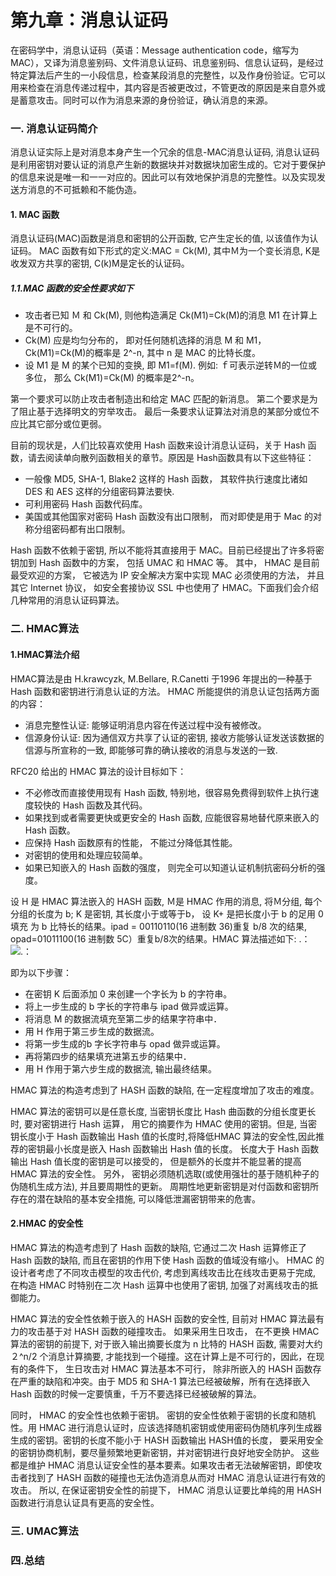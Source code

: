 # 第九章：消息认证码

在密码学中，消息认证码（英语：Message authentication code，缩写为MAC），又译为消息鉴别码、文件消息认证码、讯息鉴别码、信息认证码，是经过特定算法后产生的一小段信息，检查某段消息的完整性，以及作身份验证。它可以用来检查在消息传递过程中，其内容是否被更改过，不管更改的原因是来自意外或是蓄意攻击。同时可以作为消息来源的身份验证，确认消息的来源。

### 一. 消息认证码简介

消息认证实际上是对消息本身产生一个冗余的信息-MAC消息认证码, 消息认证码是利用密钥对要认证的消息产生新的数据块并对数据块加密生成的。它对于要保护的信息来说是唯一和一一对应的。因此可以有效地保护消息的完整性。以及实现发送方消息的不可抵赖和不能伪造。

#### 1. MAC 函数

消息认证码(MAC)函数是消息和密钥的公开函数, 它产生定长的值, 以该值作为认证码。 MAC 函数有如下形式的定义:MAC = Ck(M), 其中Ｍ为一个变长消息, K是收发双方共享的密钥, C(k)M是定长的认证码。

##### 1.1.MAC 函数的安全性要求如下

- 攻击者已知 Ｍ 和 Ck(M), 则他构造满足 Ck(M1)=Ck(M)的消息 M1 在计算上是不可行的。
- Ck(M) 应是均匀分布的， 即对任何随机选择的消息 M 和 M1， Ck(M1)=Ck(M)的概率是 2^-n, 其中 n 是 MAC 的比特长度。
- 设 M1 是 M 的某个已知的变换, 即 M1=f(M). 例如: ｆ可表示逆转Ｍ的一位或多位， 那么 Ck(M1)=Ck(M) 的概率是2^-n。
 
第一个要求可以防止攻击者制造出和给定 MAC 匹配的新消息。 第二个要求是为了阻止基于选择明文的穷举攻击。 最后一条要求认证算法对消息的某部分或位不应比其它部分或位更弱。

目前的现状是，人们比较喜欢使用 Hash 函数来设计消息认证码，关于 Hash 函数，请去阅读单向散列函数相关的章节。原因是 Hash函数具有以下这些特征：

- 一般像 MD5, SHA-1, Blake2 这样的 Hash 函数， 其软件执行速度比诸如 DES 和 AES 这样的分组密码算法要快.
- 可利用密码 Hash 函数代码库。
- 美国或其他国家对密码 Hash 函数没有出口限制， 而对即使是用于 Mac 的对称分组密码都有出口限制。

Hash 函数不依赖于密钥, 所以不能将其直接用于 MAC。目前已经提出了许多将密钥加到 Hash 函数中的方案， 包括 UMAC 和 HMAC 等。 其中， HMAC 是目前最受欢迎的方案， 它被选为 IP 安全解决方案中实现 MAC 必须使用的方法， 并且其它 Internet 协议， 如安全套接协议 SSL 中也使用了 HMAC。下面我们会介绍几种常用的消息认证码算法。



### 二. HMAC算法

#### 1.HMAC算法介绍

HMAC算法是由 H.krawcyzk, M.Bellare, R.Canetti 于1996 年提出的一种基于 Hash 函数和密钥进行消息认证的方法。 HMAC 所能提供的消息认证包括两方面的内容：

- 消息完整性认证: 能够证明消息内容在传送过程中没有被修改。
- 信源身份认证: 因为通信双方共享了认证的密钥, 接收方能够认证发送该数据的信源与所宣称的一致, 即能够可靠的确认接收的消息与发送的一致.

RFC20 给出的 HMAC 算法的设计目标如下：

- 不必修改而直接使用现有 Hash 函数, 特别地，很容易免费得到软件上执行速度较快的 Hash 函数及其代码。
- 如果找到或者需要更快或更安全的 Hash 函数, 应能很容易地替代原来嵌入的 Hash 函数。
- 应保持 Hash 函数原有的性能， 不能过分降低其性能。
- 对密钥的使用和处理应较简单。
- 如果已知嵌入的 Hash 函数的强度， 则完全可以知道认证机制抗密码分析的强度。

设 H 是 HMAC 算法嵌入的 HASH 函数, Ｍ是 HMAC 作用的消息, 将Ｍ分组, 每个分组的长度为 b;  K 是密钥, 其长度小于或等于b， 设 K+ 是把长度小于 b 的足用 0 填充
为 b 比特长的结果。ipad = 00110110(16 进制数 36)重复 b/8 次的结果, opad=01011100(16 进制数 5C）重复b/8次的结果。HMAC 算法描述如下:
.： 
    ![.： 
](https://github.com/guoshijiang/cryptography/blob/master/img/mac001.png)


即为以下步骤：
- 在密钥 K 后面添加 0 来创建一个字长为 b 的字符串。
- 将上一步生成的 b 字长的字符串与 ipad 做异或运算。
- 将消息 M 的数据流填充至第二步的结果字符串中．
- 用 H 作用于第三步生成的数据流。
- 将第一步生成的b 字长字符串与 opad 做异或运算。
- 再将第四步的结果填充进第五步的结果中．
- 用 H 作用于第六步生成的数据流, 输出最终结果。

HMAC 算法的构造考虑到了 HASH 函数的缺陷, 在一定程度增加了攻击的难度。


HMAC 算法的密钥可以是任意长度, 当密钥长度比 Hash 曲函数的分组长度更长时, 要对密钥进行 Hash 运算， 用它的摘要作为 HMAC 使用的密钥。但是, 当密钥长度小于 Hash 函数输出 Hash 值的长度时,将降低HMAC 算法的安全性,因此推荐的密钥最小长度是嵌入 Hash 函数输出 Hash 值的长度。 长度大于 Hash 函数输出 Hash 值长度的密钥是可以接受的， 但是额外的长度并不能显著的提高 HMAC 算法的安全性。 另外， 密钥必须随机选取(或使用强壮的基于随机种子的伪随机生成方法), 并且要周期性的更新。 周期性地更新密钥是对付函数和密钥所存在的潜在缺陷的基本安全措施, 可以降低泄漏密钥带来的危害。


#### 2.HMAC 的安全性

HMAC 算法的构造考虑到了 Hash 函数的缺陷, 它通过二次 Hash 运算修正了 Hash 函数的缺陷, 而且在密钥的作用下使 Hash 函数的值域没有缩小。 HMAC 的设计者考虑了不同攻击模型的攻击代价, 考虑到离线攻击比在线攻击更易于完成, 在构造 HMAC 时特别在二次 Hash 运算中也使用了密钥, 加强了对离线攻击的抵御能力。


HMAC 算法的安全性依赖于嵌入的 HASH 函数的安全性, 目前对 HMAC 算法最有力的攻击基于对 HASH 函数的碰撞攻击。 如果采用生日攻击， 在不更换 HMAC 算法的密钥的前提下, 对于嵌入输出摘要长度为 n 比特的 HASH 函数, 需要对大约２^n/2 个消息计算摘要, 才能找到一个碰撞。这在计算上是不可行的，因此，在现有的条件下， 生日攻击对 HMAC 算法基本不可行， 除非所嵌入的 HASH 函数存在严重的缺陷和冲突。由于 MD5 和 SHA-1 算法已经被破解，所有在选择嵌入 Hash 函数的时候一定要慎重，千万不要选择已经被破解的算法。


同时， HMAC 的安全性也依赖于密钥。 密钥的安全性依赖于密钥的长度和随机性。用 HMAC 进行消息认证时，应该选择随机密钥或使用密码伪随机序列生成器生成的密钥。密钥的长度不能小于 HASH 函数输出 HASH值的长度， 要采用安全的密钥协商机制，要尽量频繁地更新密钥，并对密钥进行良好地安全防护。 这些都是维护 HMAC 消息认证安全性的基本要素。如果攻击者无法破解密钥，即使攻击者找到了 HASH 函数的碰撞也无法伪造消息从而对 HMAC 消息认证进行有效的攻击。 所以, 在保证密钥安全性的前提下， HMAC 消息认证要比单纯的用 HASH 函数进行消息认证具有更高的安全性。


### 三. UMAC算法



### 四.总结









